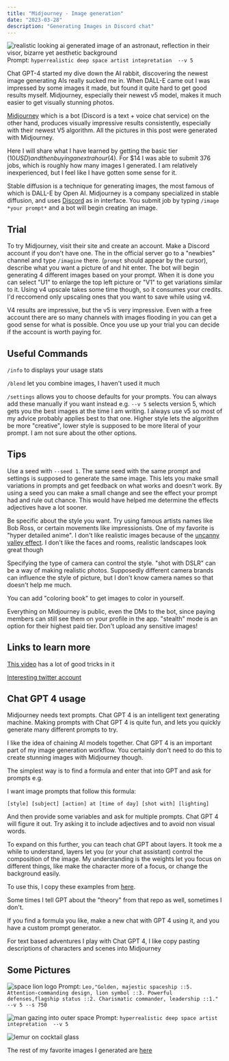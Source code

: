 ```yaml
---
title: "Midjourney - Image generation"
date: "2023-03-28"
description: "Generating Images in Discord chat"
---
```


![realistic looking ai generated image of an astronaut, reflection in their visor, bizarre yet aesthetic background](https://imagizer.imageshack.com/img922/2690/GNgFk2.png)
Prompt: `hyperrealistic deep space artist intepretation  --v 5`

Chat GPT-4 started my dive down the AI rabbit, discovering the newest image generating AIs really sucked me in. When DALL-E came out I was impressed by some images it made, but found it quite hard to get good results myself. Midjourney, especially their newest v5 model, makes it much easier to get visually stunning photos.

[Midjourney](https://www.midjourney.com) which is a bot (Discord is a text + voice chat service) on the other hand, produces visually impressive results consistently, especially with their newest V5 algorithm. All the pictures in this post were generated with Midjourney.

Here I will share what I have learned by getting the basic tier ($10 USD) and then buying an extra hour ($4). For $14 I was able to submit 376 jobs, which is roughly how many images I generated. I am relatively inexperienced, but I feel like I have gotten some sense for it.

Stable diffusion is a technique for generating images, the most famous of which is DALL-E by Open AI. Midjourney is a company specialized in stable diffusion, and uses [Discord](https://discord.com/) as in interface. You submit job by typing `/image *your prompt*` and a bot will begin creating an image.

## Trial

To try Midjourney, visit their site and create an account. Make a Discord account if you don't have one. The in the official server go to a "newbies" channel and type `/imagine` there. (`prompt` should appear by the cursor), describe what you want a picture of and hit enter. The bot will begin generating 4 different images based on your prompt. When it is done you can select "U1" to enlarge the top left picture or "V1" to get variations similar to it. Using v4 upscale takes some time though, so it consumes your credits. I'd reccomend only upscaling ones that you want to save while using v4.

V4 results are impressive, but the v5 is very impressive. Even with a free account there are so many channels with images flooding in you can get a good sense for what is possible. Once you use up your trial you can decide if the account is worth paying for.

## Useful Commands

`/info` to displays your usage stats

`/blend` let you combine images, I haven't used it much

`/settings` allows you to choose defaults for your prompts. You can always add these manually if you want instead e.g. `--v 5` selects version 5, which gets you the best images at the time I am writing. I always use v5 so most of my advice probably applies best to that one. Higher style lets the algorithm be more "creative", lower style is supposed to be more literal of your prompt. I am not sure about the other options.

## Tips

Use a seed with `--seed 1`. The same seed with the same prompt and settings is supposed to generate the same image. This lets you make small variations in prompts and get feedback on what works and doesn't work. By using a seed you can make a small change and see the effect your prompt had and rule out chance. This would have helped me determine the effects adjectives have a lot sooner.

Be specific about the style you want. Try using famous artists names like Bob Ross, or certain movements like impressionists. One of my favorite is "hyper detailed anime". I don't like realistic images because of the [uncanny valley effect](https://en.wikipedia.org/wiki/Uncanny_valley). I don't like the faces and rooms, realistic landscapes look great though

Specifying the type of camera can control the style. "shot with DSLR" can be a way of making realistic photos. Supposedly different camera brands can influence the style of picture, but I don't know camera names so that doesn't help me much.

You can add "coloring book" to get images to color in yourself.

Everything on Midjourney is public, even the DMs to the bot, since paying members can still see them on your profile in the app. "stealth" mode is an option for their highest paid tier. Don't upload any sensitive images!

## Links to learn more

[This video](https://www.youtube.com/watch?v=g8AogXYg0No) has a lot of good tricks in it

[Interesting twitter account](https://twitter.com/nickfloats/status/1631346749297106958)

## Chat GPT 4 usage

Midjourney needs text prompts. Chat GPT 4 is an intelligent text generating machine. Making prompts with Chat GPT 4 is quite fun, and lets you quickly generate many different prompts to try.

I like the idea of chaining AI models together. Chat GPT 4 is an important part of my image generation workflow. You certainly don't need to do this to create stunning images with Midjourney though.

The simplest way is to find a formula and enter that into GPT and ask for prompts e.g.

I want image prompts that follow this formula:

`[style] [subject] [action] at [time of day] [shot with] [lighting]`

And then provide some variables and ask for multiple prompts. Chat GPT 4 will figure it out. Try asking it to include adjectives and to avoid non visual words.

To expand on this further, you can teach chat GPT about layers. It took me a while to understand, layers let you (or your chat assistant) control the composition of the image. My understanding is the weights let you focus on different things, like make the character more of a focus, or change the background easily.

To use this, I copy these examples from [here](https://github.com/Midgard-Public/Midgard-Theory-Of-Layer-Separated-Midjourney-Prompting/blob/main/Prompt%20Modification%20Examples).

Some times I tell GPT about the "theory" from that repo as well, sometimes I don't.

If you find a formula you like, make a new chat with GPT 4 using it, and you have a custom prompt generator.

For text based adventures I play with Chat GPT 4, I like copy pasting descriptions of characters and scenes into Midjourney

## Some Pictures

![space lion logo](https://imagizer.imageshack.com/img923/5281/EHRyvn.png)
Prompt: `Leo,"Golden, majestic spaceship ::5. Attention-commanding design, lion symbol ::3. Powerful defenses,flagship status ::2. Charismatic commander, leadership ::1."  --v 5 --s 750`

![man gazing into outer space](https://imagizer.imageshack.com/img923/6014/gxmElA.png)
Prompt: `hyperrealistic deep space artist intepretation  --v 5`

![lemur on cocktail glass](https://imagizer.imageshack.com/img923/2041/bFQcQl.png)

The rest of my favorite images I generated are [here](https://imageshack.com/a/FvmW7/1)
